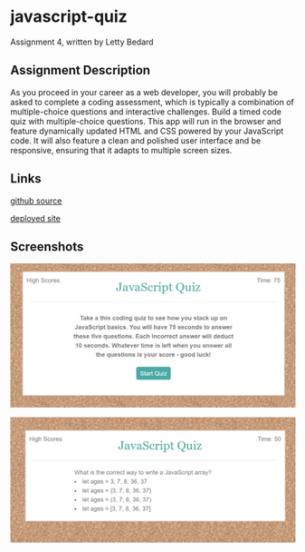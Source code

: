 # javascript-quiz
Assignment 4, written by Letty Bedard

## Assignment Description

As you proceed in your career as a web developer, you will probably be asked to complete a coding assessment, which is typically a combination of multiple-choice questions and interactive challenges. Build a timed code quiz with multiple-choice questions. This app will run in the browser and feature dynamically updated HTML and CSS powered by your JavaScript code. It will also feature a clean and polished user interface and be responsive, ensuring that it adapts to multiple screen sizes.

## Links

[github source](https://github.com/yttel/javascript-quiz)

[deployed site](https://yttel.github.io/javascript-quiz/)

## Screenshots

![Initial screen](./Assets/Images/quizInst.PNG)

![During gameplay](./Assets/Images/quizQuest.PNG)

